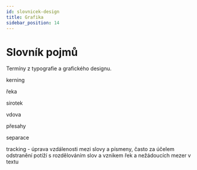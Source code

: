 ```yaml
---
id: slovnicek-design
title: Grafika
sidebar_position: 14
---
```


# Slovník pojmů
Termíny z typografie a grafického designu.

kerning

řeka

sirotek

vdova

přesahy

separace

tracking - úprava vzdálenosti mezi slovy a písmeny, často za účelem odstranění potíží s rozdělováním slov a vznikem řek a nežádoucích mezer v textu
